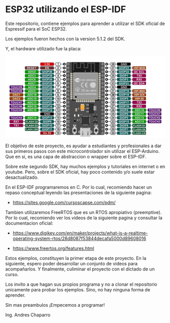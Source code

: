 # ESP32 utilizando el ESP-IDF

Este repositorio, contiene ejemplos para aprender a utilizar el SDK oficial de Espressif para el SoC ESP32.

Los ejemplos fueron hechos con la version 5.1.2 del SDK.

Y, el hardware utilizado fue la placa:

![Placa](/pinout.png "Placa")

El objetivo de este proyecto, es ayudar a estudiantes y profesionales a dar sus primeros pasos con este microcontrolador sin utilizar el ESP-Arduino. Que en si, es una capa de abstraccion o wrapper sobre el ESP-IDF.

Sobre este segundo SDK, hay muchos ejemplos y tutoriales en internet o en youtube. Pero, sobre el SDK oficial, hay poco contenido y/o suele estar desactualizado.

En el ESP-IDF programaremos en C. Por lo cual, recomiendo hacer un repaso conceptual leyendo las presentaciones de la siguiente pagina:

- https://sites.google.com/cursoscapse.com/pdm/

Tambien utilizaremos FreeRTOS que es un RTOS apropiativo (preemptive). Por lo cual, recomiendo ver los videos de la siguiente pagina y consultar la documentacion oficial:

- https://www.digikey.com/en/maker/projects/what-is-a-realtime-operating-system-rtos/28d8087f53844decafa5000d89608016

- https://www.freertos.org/features.html

Estos ejemplos, constituyen la primer etapa de este proyecto. En la siguiente, espero poder desarrollar un conjunto de videos para acompañarlos. Y finalmente, culiminar el proyecto con el dictado de un curso.

Los invito a que hagan sus propios programa y no a clonar el repositorio unicamente para probar los ejemplos. Sino, no hay ninguna forma de aprender.

Sin mas preambulos ¡Empecemos a programar!

Ing. Andres Chaparro
